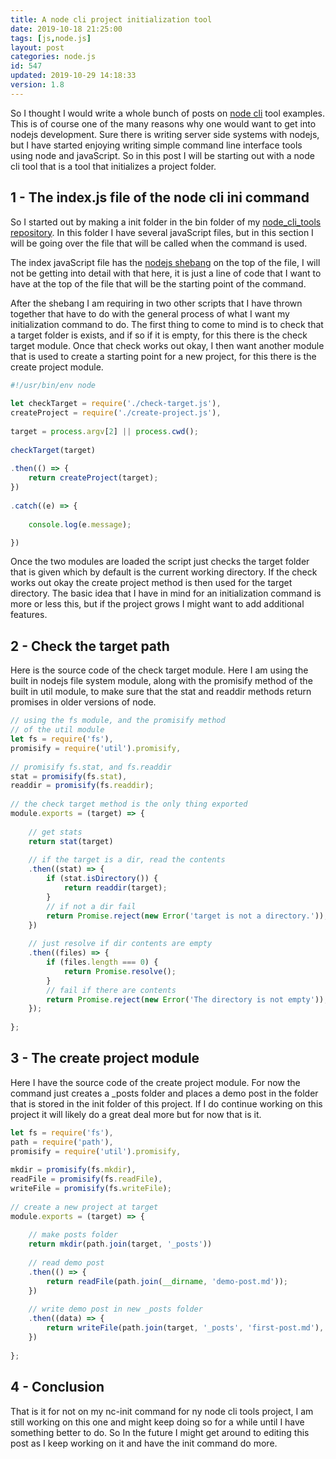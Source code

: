 ```yaml
---
title: A node cli project initialization tool
date: 2019-10-18 21:25:00
tags: [js,node.js]
layout: post
categories: node.js
id: 547
updated: 2019-10-29 14:18:33
version: 1.8
---
```


So I thought I would write a whole bunch of posts on [node cli](https://www.twilio.com/blog/how-to-build-a-cli-with-node-js) tool examples. This is of course one of the many reasons why one would want to get into nodejs development. Sure there is writing server side systems with nodejs, but I have started enjoying writing simple command line interface tools using node and javaScript. So in this post I will be starting out with a node cli tool that is a tool that initializes a project folder.

<!-- more -->

## 1 - The index.js file of the node cli ini command

So I started out by making a init folder in the bin folder of my [node_cli_tools repository](https://github.com/dustinpfister/node_cli_tools). In this folder I have several javaScript files, but in this section I will be going over the file that will be called when the command is used.

The index javaScript file has the [nodejs shebang](/2017/03/26/linux_shebang/) on the top of the file, I will not be getting into detail with that here, it is just a line of code that I want to have at the top of the file that will be the starting point of the command.

After the shebang I am requiring in two other scripts that I have thrown together that have to do with the general process of what I want my initialization command to do. The first thing to come to mind is to check that a target folder is exists, and if so if it is empty, for this there is the check target module. Once that check works out okay, I then want another module that is used to create a starting point for a new project, for this there is the create project module.

```js
#!/usr/bin/env node
 
let checkTarget = require('./check-target.js'),
createProject = require('./create-project.js'),
 
target = process.argv[2] || process.cwd();
 
checkTarget(target)
 
.then(() => {
    return createProject(target);
})
 
.catch((e) => {
 
    console.log(e.message);

})
```

Once the two modules are loaded the script just checks the target folder that is given which by default is the current working directory. If the check works out okay the create project method is then used for the target directory. The basic idea that I have in mind for an initialization command is more or less this, but if the project grows I might want to add additional features.

## 2 - Check the target path

Here is the source code of the check target module. Here I am using the built in nodejs file system module, along with the promisify method of the built in util module, to make sure that the stat and readdir methods return promises in older versions of node.

```js
// using the fs module, and the promisify method
// of the util module
let fs = require('fs'),
promisify = require('util').promisify,
 
// promisify fs.stat, and fs.readdir
stat = promisify(fs.stat),
readdir = promisify(fs.readdir);
 
// the check target method is the only thing exported
module.exports = (target) => {
 
    // get stats
    return stat(target)
 
    // if the target is a dir, read the contents
    .then((stat) => {
        if (stat.isDirectory()) {
            return readdir(target);
        }
        // if not a dir fail
        return Promise.reject(new Error('target is not a directory.'));
    })
 
    // just resolve if dir contents are empty
    .then((files) => {
        if (files.length === 0) {
            return Promise.resolve();
        }
        // fail if there are contents
        return Promise.reject(new Error('The directory is not empty'));
    });
 
};
```

## 3 - The create project module

Here I have the source code of the create project module. For now the command just creates a \_posts folder and places a demo post in the folder that is stored in the init folder of this project. If I do continue working on this project it will likely do a great deal more but for now that is it.

```js
let fs = require('fs'),
path = require('path'),
promisify = require('util').promisify,
 
mkdir = promisify(fs.mkdir),
readFile = promisify(fs.readFile),
writeFile = promisify(fs.writeFile);
 
// create a new project at target
module.exports = (target) => {
 
    // make posts folder
    return mkdir(path.join(target, '_posts'))
 
    // read demo post
    .then(() => {
        return readFile(path.join(__dirname, 'demo-post.md'));
    })
 
    // write demo post in new _posts folder
    .then((data) => {
        return writeFile(path.join(target, '_posts', 'first-post.md'), data);
    })
 
};
```

## 4 - Conclusion

That is it for not on my nc-init command for ny node cli tools project, I am still working on this one and might keep doing so for a while until I have something better to do. So In the future I might get around to editing this post as I keep working on it and have the init command do more.